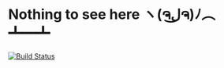 # Nothing to see here ヽ(ຈل͜ຈ)ﾉ︵ ┻━┻

[![Build Status](https://travis-ci.com/JiriChara/kindergarten-js.svg?branch=master)](https://travis-ci.com/JiriChara/kindergarten-js)
